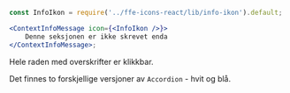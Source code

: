 ```jsx
const InfoIkon = require('../ffe-icons-react/lib/info-ikon').default;

<ContextInfoMessage icon={<InfoIkon />}>
    Denne seksjonen er ikke skrevet enda
</ContextInfoMessage>;
```

Hele raden med overskrifter er klikkbar.

Det finnes to forskjellige versjoner av `Accordion` - hvit og blå.
